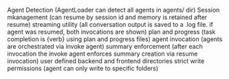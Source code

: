 Agent Detection (AgentLoader can detect all agents in agents/ dir)
Session mkanagement (can resume by session id and memory is retained after resume)
streaming utility (all conversation output is saved to a .log file. if agent was resumed, both invocations are shown)
plan and progress (task completion is {verb} using plan and progress files)
agent invocation (agents are orchestrated via invoke agent)
summary enforcement (after each invocation the invoke agent enforces summary creation via resume invocation)
user defined backend and frontend directories
strict write permissions (agent can only write to specific folders)